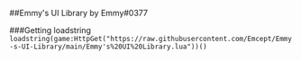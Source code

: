 ##Emmy's UI Library by Emmy#0377

###Getting loadstring
`loadstring(game:HttpGet("https://raw.githubusercontent.com/Emcept/Emmy-s-UI-Library/main/Emmy's%20UI%20Library.lua"))()`
